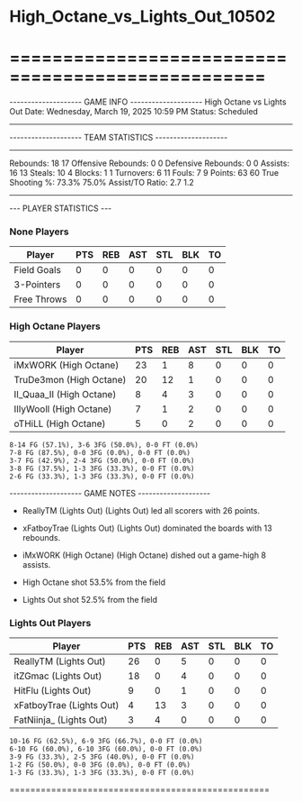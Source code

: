 # High_Octane_vs_Lights_Out_10502

==================================================
==================================================

-------------------- GAME INFO --------------------
High Octane vs Lights Out
Date: Wednesday, March 19, 2025 10:59 PM
Status: Scheduled

--------------------------------------------------

-------------------- TEAM STATISTICS --------------------

---------------------------------------------------------------------------
Rebounds:                 18                        17
Offensive Rebounds:       0                         0
Defensive Rebounds:       0                         0
Assists:                  16                        13
Steals:                   10                        4
Blocks:                   1                         1
Turnovers:                6                         11
Fouls:                    7                         9
Points:                   63                        60
True Shooting %:          73.3%                     75.0%
Assist/TO Ratio:          2.7                       1.2

--------------------------------------------------

--- PLAYER STATISTICS ---

### None Players

|Player|PTS|REB|AST|STL|BLK|TO|
|---|---|---|---|---|---|---|
|Field Goals|0|0|0|0|0|0|
|3-Pointers|0|0|0|0|0|0|
|Free Throws|0|0|0|0|0|0|

### High Octane Players

|Player|PTS|REB|AST|STL|BLK|TO|
|---|---|---|---|---|---|---|
|iMxWORK (High Octane)|23|1|8|0|0|0|
|TruDe3mon (High Octane)|20|12|1|0|0|0|
|II_Quaa_II (High Octane)|8|4|3|0|0|0|
|IIlyWooll (High Octane)|7|1|2|0|0|0|
|oTHiLL (High Octane)|5|0|2|0|0|0|

```
8-14 FG (57.1%), 3-6 3FG (50.0%), 0-0 FT (0.0%)
7-8 FG (87.5%), 0-0 3FG (0.0%), 0-0 FT (0.0%)
3-7 FG (42.9%), 2-4 3FG (50.0%), 0-0 FT (0.0%)
3-8 FG (37.5%), 1-3 3FG (33.3%), 0-0 FT (0.0%)
2-6 FG (33.3%), 1-3 3FG (33.3%), 0-0 FT (0.0%)
```

-------------------- GAME NOTES --------------------

* ReallyTM (Lights Out) (Lights Out) led all scorers with 26 points.
* xFatboyTrae (Lights Out) (Lights Out) dominated the boards with 13 rebounds.
* iMxWORK (High Octane) (High Octane) dished out a game-high 8 assists.

* High Octane shot 53.5% from the field

* Lights Out shot 52.5% from the field

### Lights Out Players

|Player|PTS|REB|AST|STL|BLK|TO|
|---|---|---|---|---|---|---|
|ReallyTM (Lights Out)|26|0|5|0|0|0|
|itZGmac (Lights Out)|18|0|4|0|0|0|
|HitFlu (Lights Out)|9|0|1|0|0|0|
|xFatboyTrae (Lights Out)|4|13|3|0|0|0|
|FatNiinja_ (Lights Out)|3|4|0|0|0|0|

```
10-16 FG (62.5%), 6-9 3FG (66.7%), 0-0 FT (0.0%)
6-10 FG (60.0%), 6-10 3FG (60.0%), 0-0 FT (0.0%)
3-9 FG (33.3%), 2-5 3FG (40.0%), 0-0 FT (0.0%)
1-2 FG (50.0%), 0-0 3FG (0.0%), 0-0 FT (0.0%)
1-3 FG (33.3%), 1-3 3FG (33.3%), 0-0 FT (0.0%)
```

==================================================
